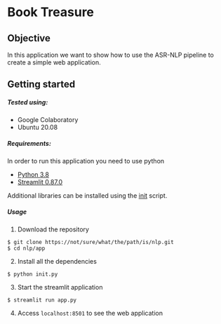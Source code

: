 # Book Treasure

## Objective

In this application we want to show how to use the ASR-NLP pipeline to create a simple web application.

## Getting started

##### Tested using:
* Google Colaboratory
* Ubuntu 20.08

##### Requirements:
In order to run this application you need to use python
* [Python 3.8](https://www.python.org/downloads/)
* [Streamlit 0.87.0](https://streamlit.io/)

Additional libraries can be installed using the [init](init.py) script.

##### Usage
1. Download the repository
```shell
$ git clone https://not/sure/what/the/path/is/nlp.git
$ cd nlp/app
```
2. Install all the dependencies
```shell
$ python init.py
```
3. Start the streamlit application
```shell
$ streamlit run app.py
```
4. Access `localhost:8501` to see the web application